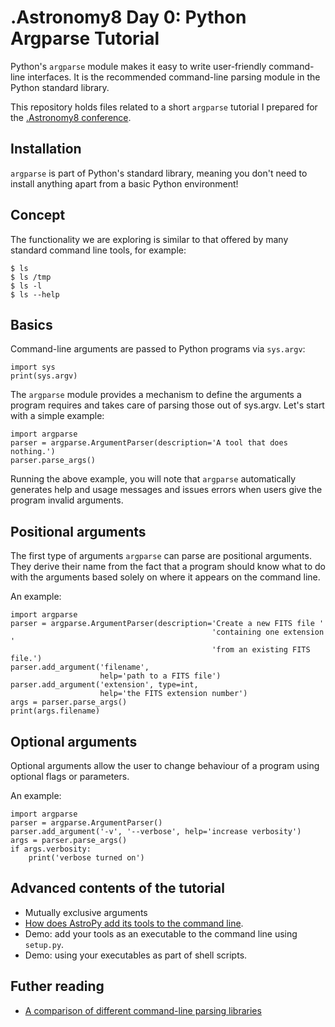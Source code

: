 # .Astronomy8 Day 0: Python Argparse Tutorial

Python's `argparse` module makes it easy to write user-friendly command-line interfaces. It is the recommended command-line parsing module in the Python standard library.

This repository holds files related to a short `argparse` tutorial
I prepared for the [.Astronomy8 conference](dotastronomy.com/events/eight/).


Installation
------------
`argparse` is part of Python's standard library, meaning you don't need to install anything apart from a basic Python environment!


Concept
-------
The functionality we are exploring is similar to that offered by many
standard command line tools, for example:

    $ ls
    $ ls /tmp
    $ ls -l
    $ ls --help


Basics
------
Command-line arguments are passed to Python programs via `sys.argv`:

    import sys
    print(sys.argv)

The `argparse` module provides a mechanism to define the arguments a program requires and takes care of parsing those out of sys.argv.  Let's start with a simple example:

    import argparse
    parser = argparse.ArgumentParser(description='A tool that does nothing.')
    parser.parse_args()

Running the above example, you will note that `argparse` automatically generates help and usage messages and issues errors when users give the program invalid arguments. 


Positional arguments
--------------------
The first type of arguments `argparse` can parse are positional arguments.
They derive their name from the fact that a program should know what to do
with the arguments based solely on where it appears on the command line.

An example:

    import argparse
    parser = argparse.ArgumentParser(description='Create a new FITS file '
                                                 'containing one extension '
                                                 'from an existing FITS file.')
    parser.add_argument('filename',
                        help='path to a FITS file')
    parser.add_argument('extension', type=int,
                        help='the FITS extension number')
    args = parser.parse_args()
    print(args.filename)


Optional arguments
------------------
Optional arguments allow the user to change behaviour of a program using optional flags or parameters.

An example:

    import argparse
    parser = argparse.ArgumentParser()
    parser.add_argument('-v', '--verbose', help='increase verbosity')
    args = parser.parse_args()
    if args.verbosity:
        print('verbose turned on')


Advanced contents of the tutorial
---------------------------------
- Mutually exclusive arguments
- [How does AstroPy add its tools to the command line](https://github.com/astropy/astropy/blob/master/setup.py#L55).
- Demo: add your tools as an executable to the command line using `setup.py`.
- Demo: using your executables as part of shell scripts.

Futher reading
--------------
* [A comparison of different command-line parsing libraries](https://realpython.com/blog/python/comparing-python-command-line-parsing-libraries-argparse-docopt-click/)
